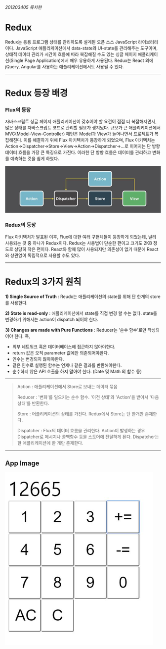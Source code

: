 *201203405 류치현*

# Redux 
 Redux는 응용 프로그램 상태를 관리하도록 설계된 오픈 소스 JavaScript 라이브러리이다. JavaScript 애플리케이션에서 data-state와 UI-state를 관리해주는 도구이며, 상태적 데이터 관리가 시간이 흐름에 따라 복잡해질 수도 있는 싱글 페이지 애플리케이션(Single Page Application)에서 매우 유용하게 사용된다. Redux는 React 외에 jQuery, Angular를 사용하는 애플리케이션에서도 사용될 수 있다.
* * *

# Redux 등장 배경

### Flux의 등장
자바스크립트 싱글 페이지 애플리케이션이 갖추어야 할 요건이 점점 더 복잡해지면서, 많은 상태를 자바스크립트 코드로 관리할 필요가 생겨났다. 규모가 큰 애플리케이션에서 MVC(Model-View-Controller) 패턴은 Model과 View가 늘어나면서 프로젝트가 복잡해진다. 이를 해결하기 위해 Flux 아키텍처가 등장하게 되었으며, Flux 아키텍처는 Action->Dispatcher->Store->View->Action->Dispatcher->...로 이어지는 단 방향 데이터 흐름을 가장 큰 특징으로 가진다. 이러한 단 방향 흐름은 데이터를 관리하고 변화를 예측하는 것을 쉽게 하였다.

![FLUX](./img/flux.JPG)

### Redux의 등장
Flux 아키텍처가 발표된 이후, Flux에 대한 여러 구현체들이 등장하게 되었는데, 널리 사용되는 것 중 하나가 Redux이다. Redux는 사용법이 단순한 편이고 크기도 2KB 정도로 상당히 작은 편이다. React와 함께 많이 사용되지만 의존성이 없기 때문에 React와 상관없이 독립적으로 사용할 수도 있다.
* * *

# Redux의 3가지 원칙
**1) Single Source of Truth**
: Reudx는 애플리케이션의 state를 위해 단 한개의 store를 사용한다.

**2) State is read-only**
: 애플리케이션에서 state를 직접 변경 할 수는 없다. state를 변경하기 위해서는 action이 dispatch 되어야 한다.

**3) Changes are made with Pure Functions**
: Reducer는 '순수 함수'로만 작성되어야 한다. 즉,
 - 외부 네트워크 혹은 데이터베이스에 접근하지 않아야한다.
 - return 값은 오직 parameter 값에만 의존되어야한다.
 - 인수는 변경되지 않아야한다.
 - 같은 인수로 실행된 함수는 언제나 같은 결과를 반환해야한다.
 - 순수하지 않은 API 호출을 하지 말아야 한다. (Date 및 Math 의 함수 등)

* * *

>Action
>: 애플리케이션에서 Store로 보내는 데이터 묶음
>
>Reducer
>: '변화'를 일으키는 순수 함수. '이전 상태'와 'Action'을 받아서 '다음 상태'를 반환한다.
>
>Store
>: 어플리케이션의 상태를 가진다. Redux에서 Store는 단 한개만 존재한다.
>
>Dispatcher
>: Flux의 데이터 흐름을 관리한다. Action이 발생하는 경우 Dispatcher로 메시지나 콜백함수 등을 스토어에 전달하게 된다. Dispatcher는 한 애플리케이션에 한 개만 존재한다.


* * *
**App Image**
------------
![calc](./img/calc.JPG)
